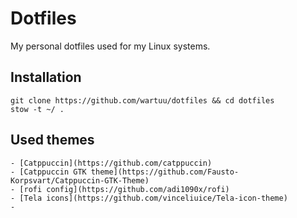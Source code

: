 # Dotfiles

My personal dotfiles used for my Linux systems.

## Installation

```
git clone https://github.com/wartuu/dotfiles && cd dotfiles
stow -t ~/ .
```

## Used themes

    - [Catppuccin](https://github.com/catppuccin)
    - [Catppuccin GTK theme](https://github.com/Fausto-Korpsvart/Catppuccin-GTK-Theme)
    - [rofi config](https://github.com/adi1090x/rofi)
    - [Tela icons](https://github.com/vinceliuice/Tela-icon-theme)
    -
